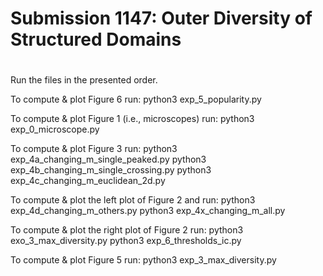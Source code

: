 #
# Submission 1147: Outer Diversity of Structured Domains
#

Run the files in the presented order.

To compute & plot Figure 6 run:
python3 exp_5_popularity.py

To compute & plot Figure 1 (i.e., microscopes) run:
python3 exp_0_microscope.py

To compute & plot Figure 3 run:
python3 exp_4a_changing_m_single_peaked.py
python3 exp_4b_changing_m_single_crossing.py
python3 exp_4c_changing_m_euclidean_2d.py

To compute & plot the left plot of Figure 2 and  run:
python3 exp_4d_changing_m_others.py
python3 exp_4x_changing_m_all.py

To compute & plot the right plot of Figure 2 run:
python3 exo_3_max_diversity.py
python3 exp_6_thresholds_ic.py

To compute & plot Figure 5 run:
python3 exp_3_max_diversity.py
